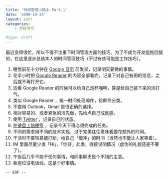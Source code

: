 ```yaml
---
title: '时间管理小贴士 Part.1'
date: '2008-10-23'
layout: post
categories:
    - 奇技淫巧

#type: draft
---
```


最近变得很忙，所以不得不注重下时间管理方面的技巧。为了不成为开发组拖后腿的，在这里逐步总结本人的时间管理技巧（不过有些可能是工作技巧）。

1. 睡觉前花十分钟在  [Google 日历](https://www.google.com/calendar/) 前发呆，记录明天要做的事情。
2. 花半小时把  [Google Reader](https://www.google.com/reader/)  的内容全部看完，记录下对自己有用的信息，之后就不再打开它。
3. 边看 Google Reader 的时候可以给自己泡杯咖啡，算是给自己接下来的活打气。
4. 类似 Google Reader ，统一时间处理邮件，给邮件分类。
5. 不要用 Outlook，Gmail 是很正确的选择。
6. 相对容易的、或者紧急的活先做，先给点自己成就感。
7. 使用  [Twitter](https://twitter.com/feelinglucky) ，记录自己的状态。
8.  [在键盘上贴便签]({{site.urls}}/posts/1701/) ，记录今天下班必须完成的任务。
9. 不同的需求用不同的技术实现，过于完美往往意味着要花额外的时间。
10. 干活时不要轻易被打断，给自己「缓冲」的时间（当然也不能让人家等着）。
11. IM 里面尽量少发「Hi」、「你好」此类，直接说明情况（虚伪的礼貌还是不要了）。
12. 午饭后几乎不能干任何事情，和同事聊天是个不错的主意。
13. 新座位没电话线，这是个好事情。

`-- EOF --`

